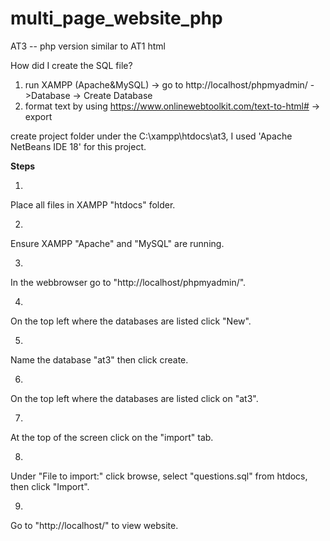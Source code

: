 # multi_page_website_php
AT3 -- php version similar to AT1 html

How did I create the SQL file?

1. run XAMPP (Apache&MySQL)  -> go to http://localhost/phpmyadmin/  ->Database -> Create Database
2. format text by using https://www.onlinewebtoolkit.com/text-to-html#  -> export

create project folder under the C:\xampp\htdocs\at3, I used 'Apache NetBeans IDE 18' for this project.


**Steps**

1.
Place all files in XAMPP "htdocs" folder.

2. 
Ensure XAMPP "Apache" and "MySQL" are running.

3.
In the webbrowser go to "http://localhost/phpmyadmin/".

4.
On the top left where the databases are listed click "New".

5.
Name the database "at3" then click create.

6.
On the top left where the databases are listed click on "at3".

7.
At the top of the screen click on the "import" tab.

8.
Under "File to import:" click browse, select "questions.sql" from htdocs,
then click "Import".

9.
Go to "http://localhost/" to view website.
